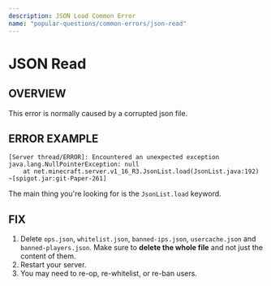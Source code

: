 ```yaml
---
description: JSON Load Common Error
name: "popular-questions/common-errors/json-read"
---
```


# JSON Read

## OVERVIEW

This error is normally caused by a corrupted json file.

## ERROR EXAMPLE

```text
[Server thread/ERROR]: Encountered an unexpected exception
java.lang.NullPointerException: null
    at net.minecraft.server.v1_16_R3.JsonList.load(JsonList.java:192) ~[spigot.jar:git-Paper-261]
```

The main thing you're looking for is the `JsonList.load` keyword.

## FIX

1. Delete `ops.json`, `whitelist.json`, `banned-ips.json`, `usercache.json` and `banned-players.json`. Make sure to **delete the whole file** and not just the content of them.
2. Restart your server.
3. You may need to re-op, re-whitelist, or re-ban users.
